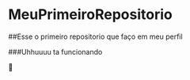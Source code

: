# MeuPrimeiroRepositorio

##Esse o primeiro repositorio que faço em meu perfil

###Uhhuuuu ta funcionando

🥇
